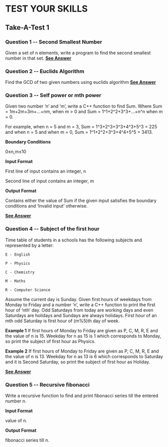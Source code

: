 # TEST YOUR SKILLS

## Take-A-Test 1

### Question 1 -- Second Smallest Number

Given a set of n elements, write a program to find the second smallest number in that set.
[**See Answer**](ques1.cpp)

### Question 2 -- Euclids Algorithm

Find the GCD of two given numbers using euclids algorithm
[**See Answer**](ques2.c)

### Question 3 -- Self power or mth power

Given two number ‘n’ and ‘m’, write a C++ function to find Sum. Where Sum = 1m+2m+3m+...+nm, when m > 0 and Sum = 1^1+2^2+3^3+...+n^n when m = 0.

For example, when n = 5 and m = 3, Sum = 1^3+2^3+3^3+4^3+5^3 = 225 and when n = 5 and when m = 0, Sum = 1^1+2^2+3^3+4^4+5^5 = 3413.

**Boundary Conditions**

0≤n,m≤10

**Input Format**

First line of input contains an integer, n

Second line of input contains an integer, m

**Output Format**

Contains either the value of Sum if the given input satisfies the boundary conditions and ‘Invalid input’ otherwise.

[**See Answer**](ques3.cpp)

### Question 4 -- Subject of the first hour

Time table of students in a schools has the following subjects and represented by a letter:

```
E - English

P - Physics

C - Chemistry

M - Maths

R - Computer Science
```

Assume the current day is Sunday. Given first hours of weekdays from Monday to Friday and a number ‘n’, write a C++ function to print the first hour of ‘nth’ day. Odd Saturdays from today are working days and even Saturdays are holidays and Sundays are always holidays. First hour of an mth odd Saturday is first hour of (m%5)th day of week.

**Example 1**
If first hours of Monday to Friday are given as P, C, M, R, E and the value of n is 15. Weekday for n as 15 is 1 which corresponds to Monday, so print the subject of first hour as Physics.

**Example 2**
If first hours of Monday to Friday are given as P, C, M, R, E and the value of n is 13. Weekday for n as 13 is 6 which corresponds to Saturday and it is Second Saturday, so print the subject of first hour as Holiday.

[**See Answer**](ques4.cpp)

### Question 5 -- Recursive fibonacci

Write a recursive function to find and print fibonacci series till the entered number n.

**Input Format**

value of n.

**Output Format**

fibonacci series till n.